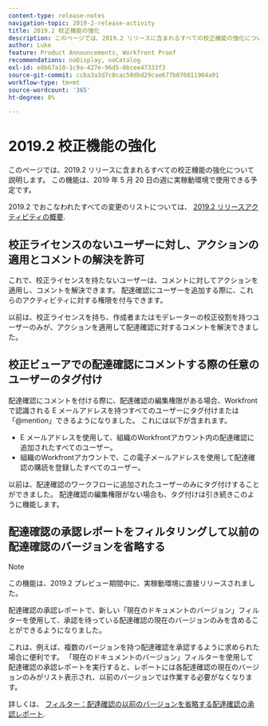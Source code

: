 ```yaml
---
content-type: release-notes
navigation-topic: 2019-2-release-activity
title: 2019.2 校正機能の強化
description: このページでは、2019.2 リリースに含まれるすべての校正機能の強化について説明します。 この機能は、2019 年 5 月 20 日の週に実稼動環境で使用できる予定です。
author: Luke
feature: Product Announcements, Workfront Proof
recommendations: noDisplay, noCatalog
exl-id: e8b67a10-1c9a-427e-96d5-0bcee47333f3
source-git-commit: ccba3a3d7c0cac50dbd29cae677b076811904a91
workflow-type: tm+mt
source-wordcount: '365'
ht-degree: 0%

---
```


# 2019.2 校正機能の強化

このページでは、2019.2 リリースに含まれるすべての校正機能の強化について説明します。 この機能は、2019 年 5 月 20 日の週に実稼動環境で使用できる予定です。

2019.2 でおこなわれたすべての変更のリストについては、 [2019.2 リリースアクティビティの概要](../../../../product-announcements/product-releases/quarterly-release-archive/2019.2-release-activity/2019.2-release-activity-overview.md).

## 校正ライセンスのないユーザーに対し、アクションの適用とコメントの解決を許可

これで、校正ライセンスを持たないユーザーは、コメントに対してアクションを適用し、コメントを解決できます。 配達確認にユーザーを追加する際に、これらのアクティビティに対する権限を付与できます。

以前は、校正ライセンスを持ち、作成者またはモデレーターの校正役割を持つユーザーのみが、アクションを適用して配達確認に対するコメントを解決できました。

## 校正ビューアでの配達確認にコメントする際の任意のユーザーのタグ付け

配達確認にコメントを付ける際に、配達確認の編集権限がある場合、Workfrontで認識される E メールアドレスを持つすべてのユーザーにタグ付けまたは「@mention」できるようになりました。 これには以下が含まれます。

* E メールアドレスを使用して、組織のWorkfrontアカウント内の配達確認に追加されたすべてのユーザー。
* 組織のWorkfrontアカウントで、この電子メールアドレスを使用して配達確認の購読を登録したすべてのユーザー。

以前は、配達確認のワークフローに追加されたユーザーのみにタグ付けすることができました。 配達確認の編集権限がない場合も、タグ付けは引き続きこのように機能します。

## 配達確認の承認レポートをフィルタリングして以前の配達確認のバージョンを省略する

>[!NOTE]
>
>この機能は、2019.2 プレビュー期間中に、実稼動環境に直接リリースされました。

配達確認の承認レポートで、新しい「現在のドキュメントのバージョン」フィルターを使用して、承認を待っている配達確認の現在のバージョンのみを含めることができるようになりました。

これは、例えば、複数のバージョンを持つ配達確認を承認するように求められた場合に便利です。 「現在のドキュメントのバージョン」フィルターを使用して配達確認の承認レポートを実行すると、レポートには各配達確認の現在のバージョンのみがリスト表示され、以前のバージョンでは作業する必要がなくなります。

詳しくは、 [フィルター：配達確認の以前のバージョンを省略する配達確認の承認レポート](../../../../reports-and-dashboards/reports/custom-view-filter-grouping-samples/filter-proof-approval-report.md).

